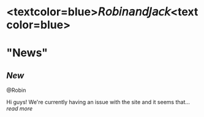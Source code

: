 # <textcolor=blue>𝘙𝘰𝘣𝘪𝘯𝘢𝘯𝘥𝘑𝘢𝘤𝘬<textcolor=blue>

# "News"

## *New*

@Robin

Hi guys!
We're currently having an issue with the site and it seems
that... *read more*
